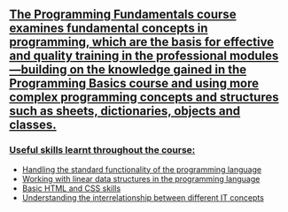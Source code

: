 <a href="https://softuni.bg/trainings/4222/programming-fundamentals-with-python-september-2023">

## The Programming Fundamentals course examines fundamental concepts in programming, which are the basis for effective and quality training in the professional modules—building on the knowledge gained in the Programming Basics course and using more complex programming concepts and structures such as sheets, dictionaries, objects and classes.

### Useful skills learnt throughout the course:
* Handling the standard functionality of the programming language
* Working with linear data structures in the programming language
* Basic HTML and CSS skills
* Understanding the interrelationship between different IT concepts
